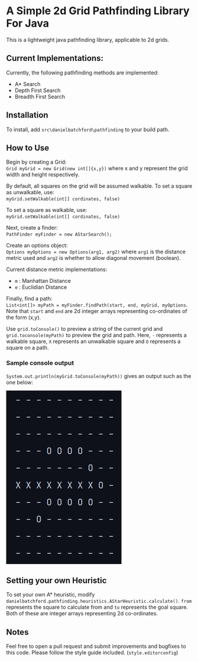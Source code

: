 # A Simple 2d Grid Pathfinding Library For Java

This is a lightweight java pathfinding library, applicable to 2d grids.
## Current Implementations:
Currently, the following pathfinding methods are implemented:
* A* Search
* Depth First Search
* Breadth First Search
## Installation
To install, add `src\danielbatchford\pathfinding` to your build path.
## How to Use
Begin by creating a Grid:  
`Grid myGrid = new Grid(new int[]{x,y})` where x and y represent the grid width and height respectively.  

By default, all squares on the grid will be assumed walkable. To set a square as unwalkable, use:  
`myGrid.setWalkable(int[] cordinates, false)`   

To set a square as walkable, use:  
`myGrid.setWalkable(int[] cordinates, false)`  

Next, create a finder:  
`PathFinder myFinder = new AStarSearch();`  

Create an options object:  
`Options myOptions = new Options(arg1, arg2)` where `arg1` is the distance metric used and `arg2` is whether to allow diagonal movement (boolean).

Current distance metric implementations:
* `m` : Manhattan Distance
* `e` : Euclidian Distance

Finally, find a path:  
`List<int[]> myPath = myFinder.findPath(start, end, myGrid, myOptions`.  
Note that `start` and `end` are 2d integer arrays representing co-ordinates of the form (x,y).  

Use `grid.toConsole()` to preview a string of the current grid and `grid.toconsole(myPath)` to preview the grid and path. Here, `-` represents a walkable square, `X` represents an unwalkable square and `O` represents a square on a path. 

### Sample console output
`System.out.println(myGrid.toConsole(myPath))` gives an output such as the one below:

![SampleImage](sample.png?raw=true "Title")

## Setting your own Heuristic
To set your own A* heuristic, modify `danielbatchford.pathfinding.heuristics.AStarHeuristic.calculate()`. `from` represents the square to calculate from and `to` represents the goal square. Both of these are integer arrays representing 2d co-ordinates.

## Notes
Feel free to open a pull request and submit improvements and bugfixes to this code. Please follow the style guide included. (`style.editorconfig`)

